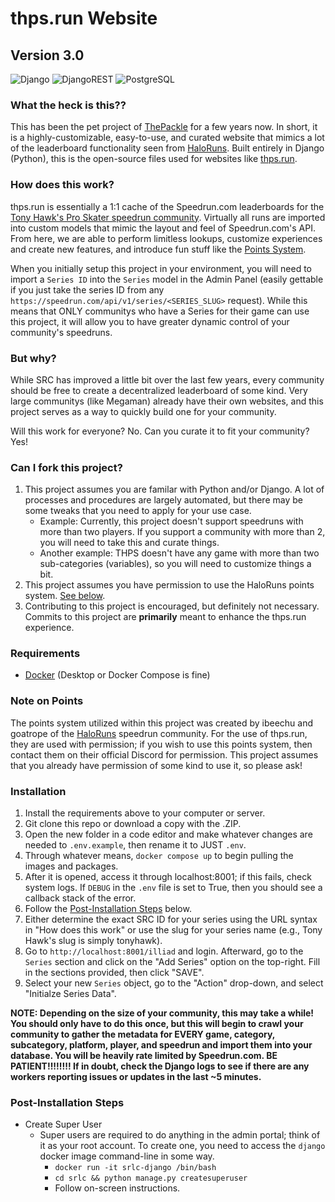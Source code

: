 # thps.run Website
## Version 3.0

![Django](https://img.shields.io/badge/Django-5.2-green.svg?logo=django&logoColor=white)
![DjangoREST](https://img.shields.io/badge/django--rest--framework-3.16.0-blue?labelColor=333333&logo=django&logoColor=white&color=green)
![PostgreSQL](https://img.shields.io/badge/PostgreSQL-17.4-green?logo=postgresql&logoColor=white)

### What the heck is this??
This has been the pet project of [ThePackle](https://twitch.tv/thepackle) for a few years now. In short, it is a highly-customizable, easy-to-use, and curated website that mimics a lot of the leaderboard functionality seen from [HaloRuns](https://haloruns.com). Built entirely in Django (Python), this is the open-source files used for websites like [thps.run](https://thps.run).

### How does this work?
thps.run is essentially a 1:1 cache of the Speedrun.com leaderboards for the [Tony Hawk's Pro Skater speedrun community](https://speedrun.com/tonyhawk). Virtually all runs are imported into custom models that mimic the layout and feel of Speedrun.com's API. From here, we are able to perform limitless lookups, customize experiences and create new features, and introduce fun stuff like the [Points System](#note-on-points).  
  
When you initially setup this project in your environment, you will need to import a `Series ID` into the `Series` model in the Admin Panel (easily gettable if you just take the series ID from any `https://speedrun.com/api/v1/series/<SERIES_SLUG>` request). While this means that ONLY communitys who have a Series for their game can use this project, it will allow you to have greater dynamic control of your community's speedruns.

### But why?
While SRC has improved a little bit over the last few years, every community should be free to create a decentralized leaderboard of some kind. Very large communitys (like Megaman) already have their own websites, and this project serves as a way to quickly build one for your community.  
  
Will this work for everyone? No. Can you curate it to fit your community? Yes!

### Can I fork this project?
1.  This project assumes you are familar with Python and/or Django. A lot of processes and procedures are largely automated, but there may be some tweaks that you need to apply for your use case.
    *   Example: Currently, this project doesn't support speedruns with more than two players. If you support a community with more than 2, you will need to take this and curate things.
    * Another example: THPS doesn't have any game with more than two sub-categories (variables), so you will need to customize things a bit.
2.  This project assumes you have permission to use the HaloRuns points system. [See below](#note-on-points).
3.  Contributing to this project is encouraged, but definitely not necessary. Commits to this project are **primarily** meant to enhance the thps.run experience.

### Requirements
* [Docker](https://www.docker.com/products/docker-desktop/) (Desktop or Docker Compose is fine)

### Note on Points
The points system utilized within this project was created by ibeechu and goatrope of the [HaloRuns](https://haloruns.com) speedrun community. For the use of thps.run, they are used with permission; if you wish to use this points system, then contact them on their official Discord for permission. This project assumes that you already have permission of some kind to use it, so please ask!

### Installation
1.  Install the requirements above to your computer or server.
2.  Git clone this repo or download a copy with the .ZIP.
3.  Open the new folder in a code editor and make whatever changes are needed to `.env.example`, then rename it to JUST `.env`.
4.  Through whatever means, `docker compose up` to begin pulling the images and packages.
5.  After it is opened, access it through localhost:8001; if this fails, check system logs. If `DEBUG` in the `.env` file is set to True, then you should see a callback stack of the error.
6.  Follow the [Post-Installation Steps](#post-installation-steps) below.
7.  Either determine the exact SRC ID for your series using the URL syntax in "How does this work" or use the slug for your series name (e.g., Tony Hawk's slug is simply tonyhawk).
8.  Go to `http://localhost:8001/illiad` and login. Afterward, go to the `Series` section and click on the "Add Series" option on the top-right. Fill in the sections provided, then click "SAVE".
9.  Select your new `Series` object, go to the "Action" drop-down, and select "Initialze Series Data".
  
**NOTE: Depending on the size of your community, this may take a while! You should only have to do this once, but this will begin to crawl your community to gather the metadata for EVERY game, category, subcategory, platform, player, and speedrun and import them into your database. You will be heavily rate limited by Speedrun.com. BE PATIENT!!!!!!!! If in doubt, check the Django logs to see if there are any workers reporting issues or updates in the last ~5 minutes.**

### Post-Installation Steps
* Create Super User
  - Super users are required to do anything in the admin portal; think of it as your root account. To create one, you need to access the `django` docker image command-line in some way.
    - `docker run -it srlc-django /bin/bash`
    - `cd srlc && python manage.py createsuperuser`
    - Follow on-screen instructions.